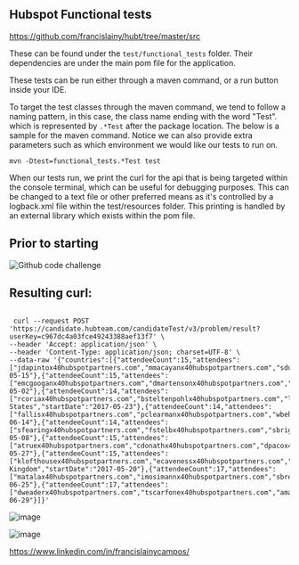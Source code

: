 ## Hubspot Functional tests

https://github.com/francislainy/hubt/tree/master/src

These can be found under the `test/functional_tests` folder. Their dependencies are under the main pom file for the application.

These tests can be run either through a maven command, or a run button inside your IDE.

To target the test classes through the maven command, we tend to follow a naming pattern, in this case, the class name ending with the word "Test". which is represented by `.*Test` after the package location. 
The below is a sample for the maven command. Notice we can also provide extra parameters such as which environment we would like our tests to run on.

`mvn -Dtest=functional_tests.*Test test`

When our tests run, we print the curl for the api that is being targeted within the console terminal, which can be useful for debugging purposes. This can be
changed to a text file or other preferred means as it's controlled by a logback.xml file within the test/resources folder.
This printing is handled by an external library which exists within the pom file.

## Prior to starting

![Github code challenge](https://user-images.githubusercontent.com/19685849/136158873-e2a4fb95-05d8-47da-b60b-e2e66124068a.jpeg)

## Resulting curl:

```aidl

 curl --request POST 'https://candidate.hubteam.com/candidateTest/v3/problem/result?userKey=c967dc4a03fce49243388aef13f7' \
--header 'Accept: application/json' \
--header 'Content-Type: application/json; charset=UTF-8' \
--data-raw '{"countries":[{"attendeeCount":15,"attendees":["jdapintox40hubspotpartners.com","mmacayanx40hubspotpartners.com","sdulatrex40hubspotpartners.com","twenstrandx40hubspotpartners.com","jsaffelx40hubspotpartners.com","obaraschx40hubspotpartners.com","lfughx40hubspotpartners.com","dcuozzox40hubspotpartners.com","kdomanx40hubspotpartners.com","spodraskyx40hubspotpartners.com","scrummellx40hubspotpartners.com","wdabneyx40hubspotpartners.com","bmagnanix40hubspotpartners.com","dharlinx40hubspotpartners.com","mbaumiesterx40hubspotpartners.com"],"name":"Canada","startDate":"2017-05-15"},{"attendeeCount":15,"attendees":["emcgooganx40hubspotpartners.com","dmartensonx40hubspotpartners.com","rlitwilerx40hubspotpartners.com","mmilteerx40hubspotpartners.com","ebechmanx40hubspotpartners.com","dlachiattox40hubspotpartners.com","dkneiselx40hubspotpartners.com","mpeightalx40hubspotpartners.com","tmavromatisx40hubspotpartners.com","lmarsex40hubspotpartners.com","kcortijox40hubspotpartners.com","lvaszilyx40hubspotpartners.com","dhardsockx40hubspotpartners.com","kvannx40hubspotpartners.com","hsalvuccix40hubspotpartners.com"],"name":"Singapore","startDate":"2017-05-02"},{"attendeeCount":14,"attendees":["rcoriax40hubspotpartners.com","bsteltenpohlx40hubspotpartners.com","lpentax40hubspotpartners.com","nnakonechnyx40hubspotpartners.com","jzazozdorx40hubspotpartners.com","dbaldusx40hubspotpartners.com","adejohnx40hubspotpartners.com","ashanholtzerx40hubspotpartners.com","lmcbreartyx40hubspotpartners.com","morizabalx40hubspotpartners.com","kulickix40hubspotpartners.com","atilmonx40hubspotpartners.com","aphilavongx40hubspotpartners.com","farmigerx40hubspotpartners.com"],"name":"United States","startDate":"2017-05-23"},{"attendeeCount":14,"attendees":["fallisx40hubspotpartners.com","pclearmanx40hubspotpartners.com","wbehelx40hubspotpartners.com","esterpkax40hubspotpartners.com","truedx40hubspotpartners.com","bburdinx40hubspotpartners.com","fsomalskix40hubspotpartners.com","pkopischkex40hubspotpartners.com","dsporichx40hubspotpartners.com","acallumx40hubspotpartners.com","tjinx40hubspotpartners.com","gmosleyx40hubspotpartners.com","mvolperx40hubspotpartners.com","cschuethx40hubspotpartners.com"],"name":"Ireland","startDate":"2017-06-14"},{"attendeeCount":14,"attendees":["sfearingx40hubspotpartners.com","fstelbx40hubspotpartners.com","sbrigantinox40hubspotpartners.com","wdevitx40hubspotpartners.com","epronkx40hubspotpartners.com","mblackmanx40hubspotpartners.com","tweltersx40hubspotpartners.com","gabdallax40hubspotpartners.com","dlanfrancox40hubspotpartners.com","jdelnegrox40hubspotpartners.com","anorthamx40hubspotpartners.com","eianaconex40hubspotpartners.com","kkonklex40hubspotpartners.com","hisitax40hubspotpartners.com"],"name":"Japan","startDate":"2017-05-08"},{"attendeeCount":15,"attendees":["atruex40hubspotpartners.com","cdonathx40hubspotpartners.com","dpacox40hubspotpartners.com","jdagnerx40hubspotpartners.com","msciarinix40hubspotpartners.com","jkrenekx40hubspotpartners.com","fembryx40hubspotpartners.com","dhaliburtonx40hubspotpartners.com","dsifrex40hubspotpartners.com","kguerrerox40hubspotpartners.com","mbarwickx40hubspotpartners.com","ttomichekx40hubspotpartners.com","rstraseskiex40hubspotpartners.com","ncamporax40hubspotpartners.com","wnazairex40hubspotpartners.com"],"name":"Mexico","startDate":"2017-05-27"},{"attendeeCount":15,"attendees":["klofthousex40hubspotpartners.com","ecavenessx40hubspotpartners.com","pmccleafx40hubspotpartners.com","afissorix40hubspotpartners.com","dsplanex40hubspotpartners.com","pgerringerx40hubspotpartners.com","jkujakx40hubspotpartners.com","edegenfelderx40hubspotpartners.com","nguthridgex40hubspotpartners.com","lforknerx40hubspotpartners.com","nfeslerx40hubspotpartners.com","eyepsenx40hubspotpartners.com","jangevinex40hubspotpartners.com","vklimczykx40hubspotpartners.com","asprostyx40hubspotpartners.com"],"name":"United Kingdom","startDate":"2017-05-20"},{"attendeeCount":17,"attendees":["matalax40hubspotpartners.com","imosimannx40hubspotpartners.com","sbreemanx40hubspotpartners.com","rdinix40hubspotpartners.com","csudox40hubspotpartners.com","aremlingerx40hubspotpartners.com","mmckerliex40hubspotpartners.com","rpearceyx40hubspotpartners.com","erecordx40hubspotpartners.com","shayworthx40hubspotpartners.com","bbodkinx40hubspotpartners.com","lleavignex40hubspotpartners.com","mochsenbeinx40hubspotpartners.com","ebraaschx40hubspotpartners.com","sroggerox40hubspotpartners.com","jmoatzx40hubspotpartners.com","kcantoralx40hubspotpartners.com"],"name":"France","startDate":"2017-06-25"},{"attendeeCount":17,"attendees":["dweaderx40hubspotpartners.com","tscarfonex40hubspotpartners.com","amahax40hubspotpartners.com","lchienx40hubspotpartners.com","mmilardox40hubspotpartners.com","hjudkinsx40hubspotpartners.com","mkesslerx40hubspotpartners.com","ghofheimerx40hubspotpartners.com","swindauerx40hubspotpartners.com","tcommendatorex40hubspotpartners.com","lconnorx40hubspotpartners.com","eboschex40hubspotpartners.com","ryeungx40hubspotpartners.com","jkreshax40hubspotpartners.com","jdiederichx40hubspotpartners.com","lluckerx40hubspotpartners.com","acerritox40hubspotpartners.com"],"name":"Spain","startDate":"2017-06-29"}]}'

```


![image](https://user-images.githubusercontent.com/19685849/136313713-eae7c532-c006-40dd-ac01-f5aed2a2befe.png)

![image](https://user-images.githubusercontent.com/19685849/136314289-6fa7f419-a9cc-46e5-9f24-71a4d83534ee.png)


https://www.linkedin.com/in/francislainycampos/

